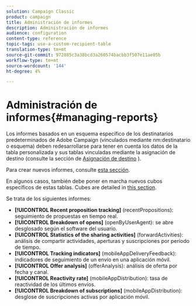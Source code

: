 ```yaml
---
solution: Campaign Classic
product: campaign
title: Administración de informes
description: Administración de informes
audience: configuration
content-type: reference
topic-tags: use-a-custom-recipient-table
translation-type: tm+mt
source-git-commit: 972885c3a38bcd3a260574bacbb3f507e11ae05b
workflow-type: tm+mt
source-wordcount: '144'
ht-degree: 4%

---
```



# Administración de informes{#managing-reports}

Los informes basados en un esquema específico de los destinatarios predeterminados de Adobe Campaign (vinculados mediante nm:destinatario o esquema) deben redesarrollarse para tener en cuenta los datos de la tabla personalizada y sus tablas vinculadas mediante la asignación de destino (consulte la sección de [Asignación de destino](../../configuration/using/target-mapping.md) ).

Para crear nuevos informes, consulte [esta sección](../../reporting/using/about-reports-creation-in-campaign.md).

En algunos casos, también debe poner en marcha nuevos cubos específicos de estas tablas. Cubes are detailed in [this section](../../reporting/using/about-cubes.md).

Se trata de los siguientes informes:

* **[!UICONTROL Recent proposition tracking]** (recentPropositions): seguimiento de propuestas en tiempo real.
* **[!UICONTROL Breakdown of opens]** (openByUserAgent): se abre desglosado según el software del usuario.
* **[!UICONTROL Statistics of the sharing activities]** (forwardActivities): análisis de compartir actividades, aperturas y suscripciones por período de tiempo.
* **[!UICONTROL Tracking indicators]** (mobileAppDeliveryFeedback): indicadores de seguimiento de un envío en una aplicación móvil.
* **[!UICONTROL Offer analysis]** (offerAnalysis): análisis de oferta por fecha y canal.
* **[!UICONTROL Reactivity rate]** (mobileAppDistribution): tasa de reactividad de los últimos envíos.
* **[!UICONTROL Breakdown of subscriptions]** (mobileAppDistribution): desglose de suscripciones activas por aplicación móvil.

